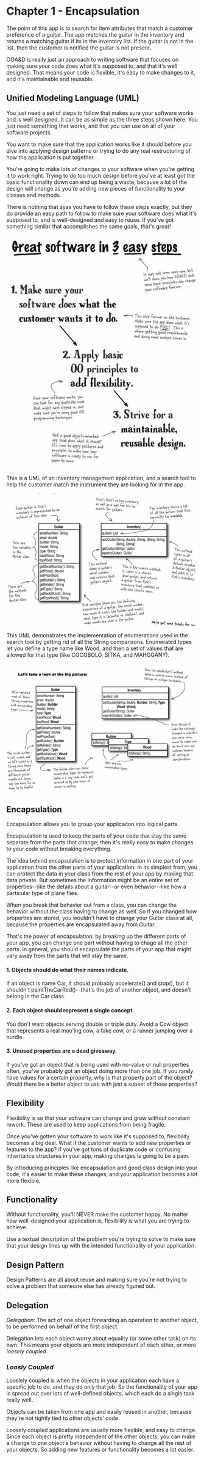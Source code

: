 # Chapter 1 - Encapsulation

The point of this app is to search for item attributes that match a customer
preference of a guitar. The app matches the guitar in the inventory and returns
a matching guitar if its in the inventory list. If the guitar is not in the list.
then the customer is notified the guitar is not present.

OOA&D is really just an approach to writing software that focuses on making 
sure your code does what it's supposed to, and that it's well designed. That
means your code is flexible, it's easy to make changes to it, and it's 
maintainable and reusable.

## Unified Modeling Language (UML)
You just need a set of steps to follow that makes sure your software works and
is well designed. It can be as simple as the three steps shown here. You just
need something that works, and that you can use on all of your software projects.

You want to make sure that the application works like it should before you dive
into applying design patterns or trying to do any real restructuring of how the
application is put together.

You're going to make lots of changes to your software when you're getting it to
work right. Trying to do too much design before you've at least got the basic
functionality down can end up being a waste, because a lot of the design will
change as you're adding new pieces of functionality to your classes and methods.

There is nothing that syas you have to follow these steps exactly, but they do 
provide an easy path to follow to make sure your software does what it's 
supposed to, and is well-designed and easy to reuse. If you've got something 
similar that accomplishes the same goals, that's great!

![Great Software Steps](./images/GreatSoftware.JPG)

This is a UML of an inventory management application, and a search tool to
help the customer match the instrument they are looking for in the app.

![UML of guitar builder](./images/uml.JPG)

This UML demonstrates the implementation of enumerations used in the search tool
by getting rid of all the String comparisons. Enumerated types let you define a
type name like Wood, and then a set of values that are allowed for that type
(like COCOBOLO, SITKA, and MAHOGANY).

![UML Enums](./images/UML_Enums.JPG)

## Encapsulation
Encapsulation allows you to group your applicaiton into logical parts.

Encapsulation is used to keep the parts of your code that stay the same separate
from the parts that change; then it's really easy to make changes to your code
without breaking everything.

The idea behind encapsulation is to protect information in one part of your 
application from the other parts of your application. In its simplest from, 
you can protect the data in your class from the rest of your app by making that
data private. But sometimes the information might be an entire set of 
properties--like the details about a guitar--or even behavior--like how a 
particular type of plane flies.

When you break that behavior out from a class, you can change the behavior 
without the class having to change as well. So if you changed how properties
are stored, you wouldn't have to change your Guitar class at all, because the
properties are encapsulated away from Guitar.

That's the power of encapsulation: by breaking up the different parts of your 
app, you can change one part without having to chage all the other parts. In
general, you should encapsulate the parts of your app that might vary away 
from the parts that will stay the same.

#### 1. Objects should do what their names indicate.
If an object is name Car, it should probably accelerate() and stop(), but it 
shouldn't paintTheCarRed()--that's the job of another object, and doesn't 
belong in the Car class.

#### 2. Each object should represent a single concept.
You don't want objects serving double or triple duty. Avoid a Cow object that
represents a real moo'ing cow, a fake cow, or a runner jumping over a hurdle. 

#### 3. Unused properties are a dead giveaway.
If you've got an object that is being used with no-value or null properties
often, you've probably got an object doing more than one job. If you rarely
have values for a certain property, why is that property part of the object?
Would there be a better object to use with just a subset of those properties?

## Flexibility
Flexibility is so that your software can change and grow without
constant rework. These are used to keep applications from being fragile.

Once you've gotten your software to work like it's supposed to, flexibility
becomes a big deal. What if the customer wants to add new properties or 
features to the app? if you've got tons of duplicate code or confusing 
inheritance structures in your app, making changes is going to be a pain.

By introducing principles like encapsulation and good class design into 
your code, it's easier to make these changes, and your application becomes a
lot more flexible.

## Functionality
Without functionality, you'll NEVER make the customer happy. No matter how
well-designed your application is, flexibility is what you are trying to
achieve.

Use a textual description of the problem you're trying to solve to make sure 
that your design lines up with the intended functionality of your application.

## Design Pattern
Design Patterns are all about reuse and making sure you're not trying to solve a
problem that someone else has already figured out.

## Delegation
*Delegation*: The act of one object forwarding an operation to another object, to 
be performed on behalf of the first object.

Delegation lets each object worry about equality (or some other task) on its own.
This means your objects are more independent of each other, or more *loosely coupled*.

### *Loosly Coupled*
Looslely coupled is when the objects in your application each have a specific 
job to do, and they do only that job. So the functionality of your app is spread out
over lots of well-defined objects, which each do a single task really well.

Objects can be taken from one app and easily reused in another, because they're not
tightly tied to other objects' code.

Loosely coupled applications are usually more flexible, and easy to change. Since
each object is pretty independent of the other objects, you can make a change to 
one object's behavior without having to change all the rest of your objects. So
adding new features or functionality becomes a lot easier.